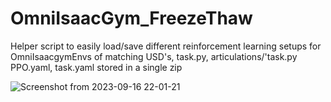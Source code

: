 # OmniIsaacGym_FreezeThaw
Helper script to easily load/save different reinforcement learning setups for OmniIsaacgymEnvs of matching USD's, task.py, articulations/'task.py PPO.yaml, task.yaml stored in a single zip

![Screenshot from 2023-09-16 22-01-21](https://github.com/sujitvasanth/OmniIsaacGym_freezethaw/assets/18464444/54691f8d-7484-4f11-abd5-7735158f45fc)



